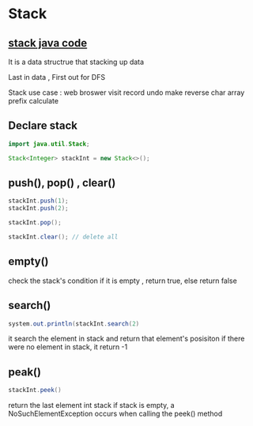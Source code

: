 # Stack

## [stack java code](https://github.com/jhlee343/BaekjoonStudy/tree/main/%EB%B0%B1%EC%A4%80/Silver/10828.%E2%80%85%EC%8A%A4%ED%83%9D#silver-iv-%EC%8A%A4%ED%83%9D---10828)

It is a data structrue that stacking up data

Last in data , First out
for DFS

Stack use case :
  web broswer visit record
  undo
  make reverse char array
  prefix calculate

## Declare stack
 ```java
import java.util.Stack;

Stack<Integer> stackInt = new Stack<>();
```

## push(), pop() , clear()
```java
stackInt.push(1);
stackInt.push(2);

stackInt.pop();

stackInt.clear(); // delete all 
```
## empty()
check the stack's condition 
if it is empty , return true, else return false

## search()
```java
system.out.println(stackInt.search(2)
```
it search the element in stack and return that element's posisiton
if there were no element in stack, it return -1

## peak()
```java
stackInt.peek()
```
 return the last element int stack
 if stack is empty, a NoSuchElementException occurs when calling the peek() method
